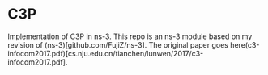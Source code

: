 # C3P
Implementation of C3P in ns-3.
This repo is an ns-3 module based on my revision of (ns-3)[github.com/FujiZ/ns-3].
The original paper goes here(c3-infocom2017.pdf)[cs.nju.edu.cn/tianchen/lunwen/2017/c3-infocom2017.pdf].
